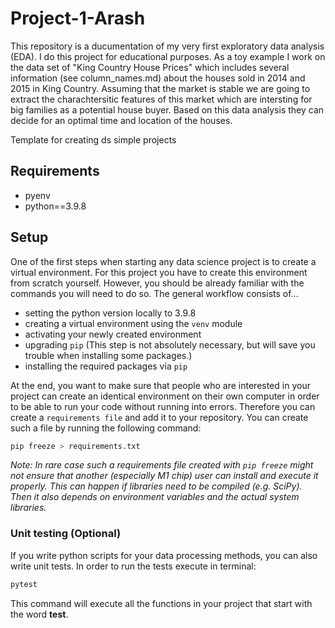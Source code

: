 # Project-1-Arash
This repository is a ducumentation of my very first exploratory data analysis (EDA). I do this project for educational purposes. As a toy example I work on the data set of "King Country House Prices" which includes several information (see column_names.md) about the houses sold in 2014 and 2015 in King Country. Assuming that the market is stable we are going to extract the charachtersitic features of this market which are intersting for big families as a potential house buyer. Based on this data analysis they can decide for an optimal time and location of the houses.

Template for creating ds simple projects

## Requirements

- pyenv
- python==3.9.8

## Setup

One of the first steps when starting any data science project is to create a virtual environment. For this project you have to create this environment from scratch yourself. However, you should be already familiar with the commands you will need to do so. The general workflow consists of... 

* setting the python version locally to 3.9.8
* creating a virtual environment using the `venv` module
* activating your newly created environment 
* upgrading `pip` (This step is not absolutely necessary, but will save you trouble when installing some packages.)
* installing the required packages via `pip`

At the end, you want to make sure that people who are interested in your project can create an identical environment on their own computer in order to be able to run your code without running into errors. Therefore you can create a `requirements file` and add it to your repository. You can create such a file by running the following command: 

```bash
pip freeze > requirements.txt
```

*Note: In rare case such a requirements file created with `pip freeze` might not ensure that another (especially M1 chip) user can install and execute it properly. This can happen if libraries need to be compiled (e.g. SciPy). Then it also depends on environment variables and the actual system libraries.*

### Unit testing (Optional)

If you write python scripts for your data processing methods, you can also write unit tests. In order to run the tests execute in terminal:

```bash
pytest
```

This command will execute all the functions in your project that start with the word **test**.
